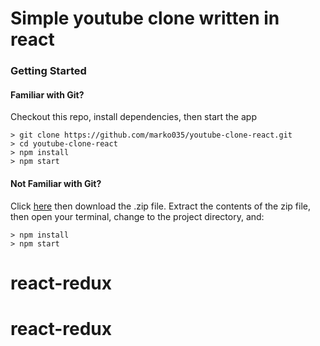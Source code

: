 # Simple youtube clone written in react

### Getting Started

#### Familiar with Git?
Checkout this repo, install dependencies, then start the app

```
> git clone https://github.com/marko035/youtube-clone-react.git
> cd youtube-clone-react
> npm install
> npm start
```

#### Not Familiar with Git?
Click [here](https://github.com/marko035/youtube-clone-react/releases) then download the .zip file.  Extract the contents of the zip file, then open your terminal, change to the project directory, and:

```
> npm install
> npm start
```
# react-redux
# react-redux
